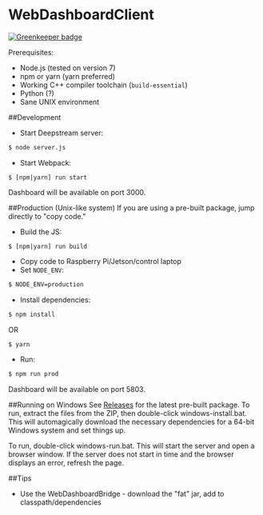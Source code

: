 WebDashboardClient
===

[![Greenkeeper badge](https://badges.greenkeeper.io/Stormgears-FRC-5422/WebDashboardClient.svg?token=932855aef27dffff1355e1c464ebc7c7d95e8c1f09885f127c27b3462a23fa92)](https://greenkeeper.io/)

Prerequisites:
* Node.js (tested on version 7)
* npm or yarn (yarn preferred)
* Working C++ compiler toolchain (`build-essential`)
* Python (?)
* Sane UNIX environment

##Development
- Start Deepstream server:
```bash
$ node server.js
```
- Start Webpack:
```
$ [npm|yarn] run start
```

Dashboard will be available on port 3000.

##Production (Unix-like system)
If you are using a pre-built package, jump directly to "copy code."

- Build the JS:
```
$ [npm|yarn] run build
```
- Copy code to Raspberry Pi/Jetson/control laptop
- Set `NODE_ENV`:
```bash
$ NODE_ENV=production
```
- Install dependencies:
```bash
$ npm install
```
OR
```bash
$ yarn
```
- Run:
```bash
$ npm run prod
```

Dashboard will be available on port 5803.

##Running on Windows
See [Releases](https://github.com/Stormgears-FRC-5422/WebDashboardClient/releases) for the latest pre-built package. To run, extract the files from the ZIP, then double-click windows-install.bat. This will automagically download the necessary dependencies for a 64-bit Windows system and set things up.

To run, double-click windows-run.bat. This will start the server and open a browser window. If the server does not start in time and the browser displays an error, refresh the page.

##Tips
- Use the WebDashboardBridge - download the "fat" jar, add to classpath/dependencies
